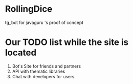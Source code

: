 # RollingDice
tg_bot for javaguru 's proof of concept 

# Our TODO list while the site is located

1. Bot's Site for friends and partners
2. API with thematic libraries
3. Chat with developers for users
